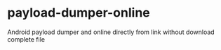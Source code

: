 # payload-dumper-online
Android payload dumper and online directly from link without download complete file
